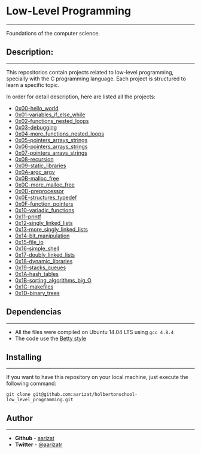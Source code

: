 # Low-Level Programming
---
Foundations of the computer science.

## Description:
---
This repositorios contain projects related to low-level programming, specially
with the C programming language. Each project is structured to learn a specific
topic.

In order for detail description, here are listed all the projects:

- [0x00-hello_world](./0x00-hello_world/README.md)
- [0x01-variables_if_else_while](./0x01-variables_if_else_while/README.md)
- [0x02-functions_nested_loops](./0x02-functions_nested_loops/README.md)
- [0x03-debugging](./0x03-debugging/README.md)
- [0x04-more_functions_nested_loops](./0x04-more_functions_nested_loops/README.md)
- [0x05-pointers_arrays_strings](./0x05-pointers_arrays_strings/README.md)
- [0x06-pointers_arrays_strings](./0x06-pointers_arrays_strings/README.md)
- [0x07-pointers_arrays_strings](./0x07-pointers_arrays_strings/README.md)
- [0x08-recursion](./0x08-recursion/README.md)
- [0x09-static_libraries](./0x09-static_libraries/README.md)
- [0x0A-argc_argv](./0x0A-argc_argv/README.md)
- [0x0B-malloc_free](./0x0B-malloc_free/README.md)
- [0x0C-more_malloc_free](./0x0C-more_malloc_free/README.md)
- [0x0D-preprocessor](./0x0D-preprocessor/README.md)
- [0x0E-structures_typedef](./0x0E-structures_typedef/README.md)
- [0x0F-function_pointers](./0x0F-function_pointers/README.md)
- [0x10-variadic_functions](./0x10-variadic_functions/README.md)
- [0x11-printf](https://github.com/aarizat/printf)
- [0x12-singly_linked_lists](./0x12-singly_linked_lists/README.md)
- [0x13-more_singly_linked_lists](./0x13-more_singly_linked_lists/README.md)
- [0x14-bit_manipulation](./0x14-bit_manipulation/README.md)
- [0x15-file_io](./0x15-file_io/README.md)
- [0x16-simple_shell](https://github.com/aarizat/simple_shell)
- [0x17-doubly_linked_lists](./0x17-doubly_linked_lists/README.md)
- [0x18-dynamic_libraries](./0x18-dynamic_libraries/README.md)
- [0x19-stacks_queues](https://github.com/aarizat/monty)
- [0x1A-hash_tables](./0x1A-hash_tables/README.md)
- [0x1B-sorting_algorithms_big_O](https://github.com/aarizat/sorting_algorithms)
- [0x1C-makefiles](./0x1C-makefiles/README.md)
- [0x1D-binary_trees](https://github.com/aarizat/binary_trees)

## Dependencias
---
- All the files were compiled on Ubuntu 14.04 LTS using `gcc 4.8.4`
- The code use the [Betty style](https://github.com/holbertonschool/Betty)

## Installing
---

If you want to have this repository on your local machine, just execute the
following command:

```
git clone git@github.com:aarizat/holbertonschool-low_level_programming.git
```

## Author
---
* **Github** - [aarizat](https://github.com/aarizat)
* **Twitter** - [@aarizatr](https://twitter.com/aarizatr)
